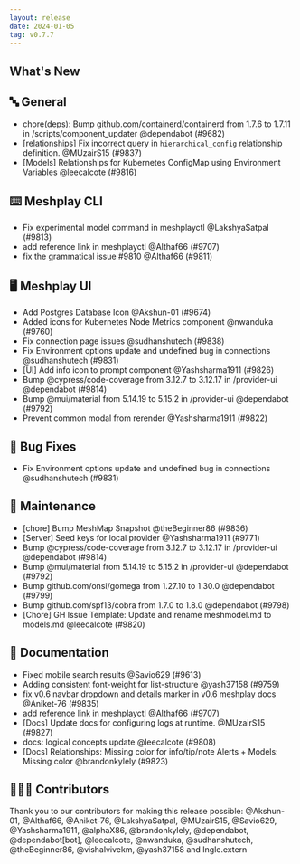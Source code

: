```yaml
---
layout: release
date: 2024-01-05
tag: v0.7.7
---
```


## What's New
## 🔤 General
- chore(deps): Bump github.com/containerd/containerd from 1.7.6 to 1.7.11 in /scripts/component_updater @dependabot (#9682)
- [relationships] Fix incorrect query in `hierarchical_config` relationship definition. @MUzairS15 (#9837)
- [Models] Relationships for Kubernetes ConfigMap using Environment Variables @leecalcote (#9816)

## ⌨️ Meshplay CLI

- Fix experimental model command in meshplayctl @LakshyaSatpal (#9813)
- add reference link in meshplayctl @Althaf66 (#9707)
- fix the grammatical issue #9810 @Althaf66 (#9811)

## 🖥 Meshplay UI

- Add Postgres Database Icon @Akshun-01 (#9674)
- Added icons for Kubernetes Node Metrics component @nwanduka (#9760)
- Fix connection page issues @sudhanshutech (#9838)
- Fix Environment options update and undefined bug in connections @sudhanshutech (#9831)
- [UI] Add info icon to prompt component @Yashsharma1911 (#9826)
- Bump @cypress/code-coverage from 3.12.7 to 3.12.17 in /provider-ui @dependabot (#9814)
- Bump @mui/material from 5.14.19 to 5.15.2 in /provider-ui @dependabot (#9792)
- Prevent common modal from rerender @Yashsharma1911 (#9822)

## 🐛 Bug Fixes

- Fix Environment options update and undefined bug in connections @sudhanshutech (#9831)

## 🧰 Maintenance

- [chore] Bump MeshMap Snapshot @theBeginner86 (#9836)
- [Server] Seed keys for local provider @Yashsharma1911 (#9771)
- Bump @cypress/code-coverage from 3.12.7 to 3.12.17 in /provider-ui @dependabot (#9814)
- Bump @mui/material from 5.14.19 to 5.15.2 in /provider-ui @dependabot (#9792)
- Bump github.com/onsi/gomega from 1.27.10 to 1.30.0 @dependabot (#9799)
- Bump github.com/spf13/cobra from 1.7.0 to 1.8.0 @dependabot (#9798)
- [Chore] GH Issue Template: Update and rename meshmodel.md to models.md @leecalcote (#9820)

## 📖 Documentation

- Fixed mobile search results  @Savio629 (#9613)
- Adding consistent font-weight for list-structure  @yash37158 (#9759)
- fix v0.6 navbar dropdown and details marker in v0.6 meshplay docs  @Aniket-76 (#9835)
- add reference link in meshplayctl @Althaf66 (#9707)
- [Docs] Update docs for configuring logs at runtime. @MUzairS15 (#9827)
- docs: logical concepts update @leecalcote (#9808)
- [Docs] Relationships: Missing color for info/tip/note Alerts + Models: Missing color @brandonkylely (#9823)

## 👨🏽‍💻 Contributors

Thank you to our contributors for making this release possible:
@Akshun-01, @Althaf66, @Aniket-76, @LakshyaSatpal, @MUzairS15, @Savio629, @Yashsharma1911, @alphaX86, @brandonkylely, @dependabot, @dependabot[bot], @leecalcote, @nwanduka, @sudhanshutech, @theBeginner86, @vishalvivekm, @yash37158 and Ingle.extern
